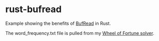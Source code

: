 # rust-bufread
Example showing the benefits of [BufRead](https://doc.rust-lang.org/std/io/trait.BufRead.html) in Rust.

The word_frequency.txt file is pulled from my [Wheel of Fortune solver](https://github.com/gregstoll/wheeloffortune).
